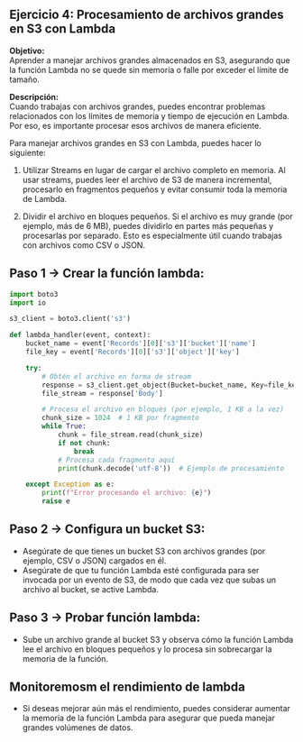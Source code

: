 ## Ejercicio 4: Procesamiento de archivos grandes en S3 con Lambda

**Objetivo:**  
Aprender a manejar archivos grandes almacenados en S3, asegurando que la función Lambda no se quede sin memoria o falle por exceder el límite de tamaño.

**Descripción:**  
Cuando trabajas con archivos grandes, puedes encontrar problemas relacionados con los límites de memoria y tiempo de ejecución en Lambda. Por eso, es importante procesar esos archivos de manera eficiente.

Para manejar archivos grandes en S3 con Lambda, puedes hacer lo siguiente:

1. Utilizar Streams en lugar de cargar el archivo completo en memoria.
Al usar streams, puedes leer el archivo de S3 de manera incremental, procesarlo en fragmentos pequeños y evitar consumir toda la memoria de Lambda.

2. Dividir el archivo en bloques pequeños.
Si el archivo es muy grande (por ejemplo, más de 6 MB), puedes dividirlo en partes más pequeñas y procesarlas por separado. Esto es especialmente útil cuando trabajas con archivos como CSV o JSON.

## Paso 1 -> Crear la función lambda:
```python
import boto3
import io

s3_client = boto3.client('s3')

def lambda_handler(event, context):
    bucket_name = event['Records'][0]['s3']['bucket']['name']
    file_key = event['Records'][0]['s3']['object']['key']

    try:
        # Obtén el archivo en forma de stream
        response = s3_client.get_object(Bucket=bucket_name, Key=file_key)
        file_stream = response['Body']

        # Procesa el archivo en bloques (por ejemplo, 1 KB a la vez)
        chunk_size = 1024  # 1 KB por fragmento
        while True:
            chunk = file_stream.read(chunk_size)
            if not chunk:
                break
            # Procesa cada fragmento aquí
            print(chunk.decode('utf-8'))  # Ejemplo de procesamiento

    except Exception as e:
        print(f"Error procesando el archivo: {e}")
        raise e

```
## Paso 2 -> Configura un bucket S3:
- Asegúrate de que tienes un bucket S3 con archivos grandes (por ejemplo, CSV o JSON) cargados en él.
- Asegúrate de que tu función Lambda esté configurada para ser invocada por un evento de S3, de modo que cada vez que subas un archivo al bucket, se active Lambda.
## Paso 3 -> Probar función lambda:
- Sube un archivo grande al bucket S3 y observa cómo la función Lambda lee el archivo en bloques pequeños y lo procesa sin sobrecargar la memoria de la función.
## Monitoremosm el rendimiento de lambda
- Si deseas mejorar aún más el rendimiento, puedes considerar aumentar la memoria de la función Lambda para asegurar que pueda manejar grandes volúmenes de datos.